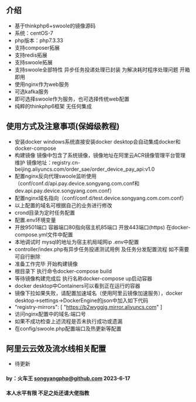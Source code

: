## 介绍
* 基于thinkphp6+swoole的镜像源码
* 系统：centOS-7
* php版本：php7.3.33
* 支持composer拓展
* 支持redis拓展
* 支持swoole拓展
* 支持swoole全部特性 异步任务投递处理已封装 为解决耗时程序处理问题 开箱即用
* 使用nginx作为web服务
* 可选kafka服务
* 即可选择swoole作为服务，也可选择传统web配置
* 纯粹的thinkphp6框架 无任何集成


## 使用方式及注意事项(保姆级教程)
* 安装docker windows系统直接安装docker desktop会自动集成docker和docker-compose
* 构建镜像 镜像中包含了系统镜像，镜像地址在阿里云ACR镜像管理平台管理维护 镜像地址：registry.cn-beijing.aliyuncs.com/order_sae/order_device_pay_api:v1.0
* 配置nginx反向代理swoole监听使用（conf/conf.d/api.pay.device.songyang.com.conf和dev.api.pay.device.songyang.com.conf）
* 配置nginx域名指向（conf/conf.d/test.device.songyang.com.com.conf）
* 以上配置的域名可根据自己的业务进行修改
* crond目录为定时任务配置
* 配置.env环境变量
* 开放9501端口 容器端口80指向宿主机85端口 开放443端口(https) 在docker-compose.yml文件中配置
* 本地调试时 mysql的地址为宿主机局域网ip .env中配置
* controller/index.php有异步任务投递测试用例 及任务分发配置流程 如不需要可自行删除
* 准备工作完毕 开始构建镜像
* 根目录下 执行命令docker-compose build
* 等待镜像构建完成后 执行名称docker-compose up启动容器
* docker desktop中Containers可以看到正在运行的容器
* 镜像下拉如果失败，请配置加速域名（使用阿里云镜像加速服务），docker desktop->settings->DockerEngine的json中加入如下代码
* "registry-mirrors": [
  "https://b2wyggjg.mirror.aliyuncs.com"
  ]
* 访问nginx配置中的域名:端口号
* 如果不成功检查上述流程是否未执行成功或遗漏
* 在config/swoole.php配置端口及热更新等配置

## 阿里云云效及流水线相关配置
* 待更新


#### by：火车王 songyangphp@github.com 2023-6-17
#### 本人水平有限 不足之处还请大佬指教